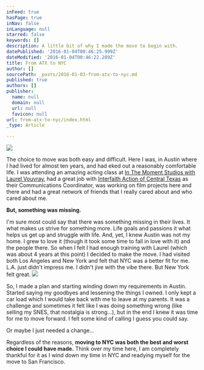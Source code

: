 ```yaml
---
inFeed: true
hasPage: true
inNav: false
inLanguage: null
starred: false
keywords: []
description: A little bit of why I made the move to begin with.
datePublished: '2016-01-04T00:46:25.999Z'
dateModified: '2016-01-04T00:46:22.289Z'
title: From ATX to NYC
author: []
sourcePath: _posts/2016-01-03-from-atx-to-nyc.md
published: true
authors: []
publisher:
  name: null
  domain: null
  url: null
  favicon: null
url: from-atx-to-nyc/index.html
_type: Article

---
```

![](https://the-grid-user-content.s3-us-west-2.amazonaws.com/dc1bcc07-5c39-4c7b-92f5-29b0325b4848.jpg)

The choice to move was both easy and difficult. Here I was, in Austin where I had lived for almost ten years, and had eked out a reasonably comfortable life. I was attending an amazing acting class at [In The Moment Studios with Laurel Vouvray][0], had a great job with [Interfaith Action of Central Texas][1] as their Communications Coordinator, was working on film projects here and there and had a great network of friends that I really cared about and who cared about me.

**But, something was missing.**

I'm sure most could say that there was something missing in their lives. It what makes us strive for something more. Life goals and passions it what helps us get up and struggle with life. And, yet, I knew Austin was not my home. I grew to love it (though it took some time to fall in love with it) and the people there. So when I felt I had enough training with Laurel (which was about 4 years at this point) I decided to make the move. I had visited both Los Angeles and New York and felt that NYC was a better fit for me. L.A. just didn't impress me. I didn't jive with the vibe there. But New York felt great. ![](https://the-grid-user-content.s3-us-west-2.amazonaws.com/682b956a-6ed7-4e58-9d83-a66717165366.jpg)

So, I made a plan and starting winding down my requirements in Austin. Started saying my goodbyes and lessening the things I owned. I only kept a car load which I would take back with me to leave at my parents. It was a challenge and sometimes it felt like I was doing something wrong (like selling my SNES, that nostalgia is strong...), but in the end I knew it was time for me to move forward. I felt some kind of calling I guess you could say.

Or maybe I just needed a change...

Regardless of the reasons, **moving to NYC was both the best and worst choice I could have made.** Think over my time here, I am completely thankful for it as I wind down my time in NYC and readying myself for the move to San Francisco.

[0]: http://www.inthemomentacting.com/
[1]: http://interfaithtexas.org/
